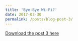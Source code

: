 ```yaml
---
title: 'Bye-Bye Wi-Fi?'
date: 2017-03-30
permalink: /posts/blog-post-3/
---
```


<a href = "http://chengguo2000.github.io/files/Blog-Posts/3_-_Bye-Bye_Wi-Fi.pdf">Download the post 3 here</a>